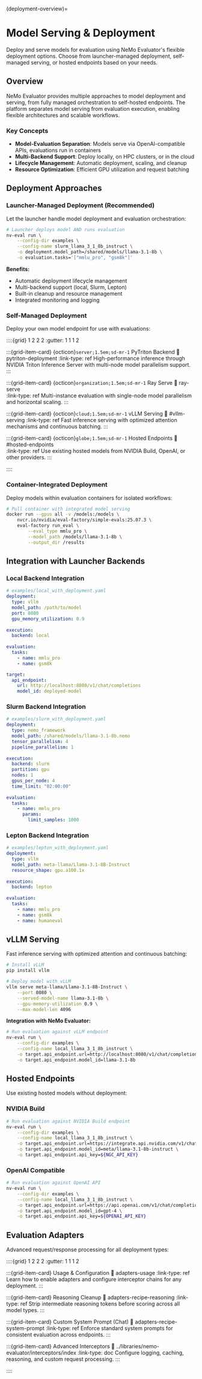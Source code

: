 (deployment-overview)=

# Model Serving & Deployment

Deploy and serve models for evaluation using NeMo Evaluator's flexible deployment options. Choose from launcher-managed deployment, self-managed serving, or hosted endpoints based on your needs.

## Overview

NeMo Evaluator provides multiple approaches to model deployment and serving, from fully managed orchestration to self-hosted endpoints. The platform separates model serving from evaluation execution, enabling flexible architectures and scalable workflows.

### Key Concepts
- **Model-Evaluation Separation**: Models serve via OpenAI-compatible APIs, evaluations run in containers
- **Multi-Backend Support**: Deploy locally, on HPC clusters, or in the cloud  
- **Lifecycle Management**: Automatic deployment, scaling, and cleanup
- **Resource Optimization**: Efficient GPU utilization and request batching

## Deployment Approaches

###  **Launcher-Managed Deployment** (Recommended)
Let the launcher handle model deployment and evaluation orchestration:

```bash
# Launcher deploys model AND runs evaluation
nv-eval run \
    --config-dir examples \
    --config-name slurm_llama_3_1_8b_instruct \
    -o deployment.model_path=/shared/models/llama-3.1-8b \
    -o evaluation.tasks='["mmlu_pro", "gsm8k"]'
```

**Benefits:**
-  Automatic deployment lifecycle management  
-  Multi-backend support (local, Slurm, Lepton)
-  Built-in cleanup and resource management
-  Integrated monitoring and logging

###  **Self-Managed Deployment**
Deploy your own model endpoint for use with evaluations:

::::{grid} 1 2 2 2
:gutter: 1 1 1 2

:::{grid-item-card} {octicon}`server;1.5em;sd-mr-1` PyTriton Backend
:link: pytriton-deployment
:link-type: ref
High-performance inference through NVIDIA Triton Inference Server with multi-node model parallelism support.
:::

:::{grid-item-card} {octicon}`organization;1.5em;sd-mr-1` Ray Serve
:link: ray-serve  
:link-type: ref
Multi-instance evaluation with single-node model parallelism and horizontal scaling.
:::

:::{grid-item-card} {octicon}`cloud;1.5em;sd-mr-1` vLLM Serving
:link: #vllm-serving
:link-type: ref
Fast inference serving with optimized attention mechanisms and continuous batching.
:::

:::{grid-item-card} {octicon}`globe;1.5em;sd-mr-1` Hosted Endpoints
:link: #hosted-endpoints  
:link-type: ref
Use existing hosted models from NVIDIA Build, OpenAI, or other providers.
:::

::::

###  **Container-Integrated Deployment**
Deploy models within evaluation containers for isolated workflows:

```bash
# Pull container with integrated model serving
docker run --gpus all -v /models:/models \
    nvcr.io/nvidia/eval-factory/simple-evals:25.07.3 \
    eval-factory run_eval \
        --eval_type mmlu_pro \
        --model_path /models/llama-3.1-8b \
        --output_dir /results
```

## Integration with Launcher Backends

### Local Backend Integration
```yaml
# examples/local_with_deployment.yaml
deployment:
  type: vllm
  model_path: /path/to/model
  port: 8080
  gpu_memory_utilization: 0.9
  
execution:
  backend: local
  
evaluation:
  tasks:
    - name: mmlu_pro
    - name: gsm8k

target:
  api_endpoint:
    url: http://localhost:8080/v1/chat/completions
    model_id: deployed-model
```

### Slurm Backend Integration  
```yaml
# examples/slurm_with_deployment.yaml
deployment:
  type: nemo_framework
  model_path: /shared/models/llama-3.1-8b.nemo
  tensor_parallelism: 4
  pipeline_parallelism: 1
  
execution:
  backend: slurm
  partition: gpu
  nodes: 1
  gpus_per_node: 4
  time_limit: "02:00:00"
  
evaluation:
  tasks:
    - name: mmlu_pro
      params:
        limit_samples: 1000
```

### Lepton Backend Integration
```yaml
# examples/lepton_with_deployment.yaml
deployment:
  type: vllm
  model_path: meta-llama/Llama-3.1-8B-Instruct
  resource_shape: gpu.a100.1x
  
execution:
  backend: lepton
  
evaluation:
  tasks:
    - name: mmlu_pro
    - name: gsm8k
    - name: humaneval
```

## vLLM Serving

Fast inference serving with optimized attention and continuous batching:

```bash
# Install vLLM
pip install vllm

# Deploy model with vLLM
vllm serve meta-llama/Llama-3.1-8B-Instruct \
    --port 8080 \
    --served-model-name llama-3.1-8b \
    --gpu-memory-utilization 0.9 \
    --max-model-len 4096
```

**Integration with NeMo Evaluator:**
```bash
# Run evaluation against vLLM endpoint
nv-eval run \
    --config-dir examples \
    --config-name local_llama_3_1_8b_instruct \
    -o target.api_endpoint.url=http://localhost:8080/v1/chat/completions \
    -o target.api_endpoint.model_id=llama-3.1-8b
```

## Hosted Endpoints

Use existing hosted models without deployment:

### NVIDIA Build
```bash
# Run evaluation against NVIDIA Build endpoint
nv-eval run \
    --config-dir examples \
    --config-name local_llama_3_1_8b_instruct \
    -o target.api_endpoint.url=https://integrate.api.nvidia.com/v1/chat/completions \
    -o target.api_endpoint.model_id=meta/llama-3.1-8b-instruct \
    -o target.api_endpoint.api_key=${NGC_API_KEY}
```

### OpenAI Compatible
```bash
# Run evaluation against OpenAI API
nv-eval run \
    --config-dir examples \
    --config-name local_llama_3_1_8b_instruct \
    -o target.api_endpoint.url=https://api.openai.com/v1/chat/completions \
    -o target.api_endpoint.model_id=gpt-4 \
    -o target.api_endpoint.api_key=${OPENAI_API_KEY}
```

## Evaluation Adapters

Advanced request/response processing for all deployment types:

::::{grid} 1 2 2 2
:gutter: 1 1 1 2

:::{grid-item-card} Usage & Configuration
:link: adapters-usage
:link-type: ref
Learn how to enable adapters and configure interceptor chains for any deployment.
:::

:::{grid-item-card} Reasoning Cleanup
:link: adapters-recipe-reasoning
:link-type: ref
Strip intermediate reasoning tokens before scoring across all model types.
:::

:::{grid-item-card} Custom System Prompt (Chat)
:link: adapters-recipe-system-prompt
:link-type: ref
Enforce standard system prompts for consistent evaluation across endpoints.
:::

:::{grid-item-card} Advanced Interceptors
:link: ../libraries/nemo-evaluator/interceptors/index
:link-type: doc
Configure logging, caching, reasoning, and custom request processing.
:::

::::
